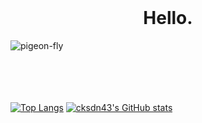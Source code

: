 <br/>
<h1 align="center">Hello.</h1>
  
![pigeon-fly](https://user-images.githubusercontent.com/101384306/200125403-14b7b951-3709-453d-9d3d-c50c2d81845d.gif)

  
<br/><br/><br/><br/>
[![Top Langs](https://github-readme-stats.vercel.app/api/top-langs/?username=cksdn43&langs_count=8)](https://github.com/cksdn43)
[![cksdn43's GitHub stats](https://github-readme-stats.vercel.app/api?username=cksdn43&show_icons=true)](https://github.com/cksdn43)
